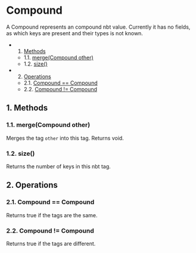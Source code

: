 # Compound
A Compound represents an compound nbt value. Currently it has no fields, as which keys are present and their types is not known.

<!-- vscode-markdown-toc -->
* 1. [Methods](#Methods)
	* 1.1. [merge(Compound other)](#mergeCompoundother)
	* 1.2. [size()](#size)
* 2. [Operations](#Operations)
	* 2.1. [Compound == Compound](#CompoundCompound)
	* 2.2. [Compound != Compound](#CompoundCompound-1)

<!-- vscode-markdown-toc-config
	numbering=true
	autoSave=true
	/vscode-markdown-toc-config -->
<!-- /vscode-markdown-toc -->

##  1. <a name='Methods'></a>Methods

###  1.1. <a name='mergeCompoundother'></a>merge(Compound other)
Merges the tag `other` into this tag. Returns void.
###  1.2. <a name='size'></a>size()
Returns the number of keys in this nbt tag.

##  2. <a name='Operations'></a>Operations

###  2.1. <a name='CompoundCompound'></a>Compound == Compound
Returns true if the tags are the same.
###  2.2. <a name='CompoundCompound-1'></a>Compound != Compound
Returns true if the tags are different.
